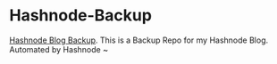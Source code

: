 # Hashnode-Backup
[Hashnode Blog Backup](https://kumarsonsoff.hashnode.dev). This is a Backup Repo for my Hashnode Blog. Automated by Hashnode ~
